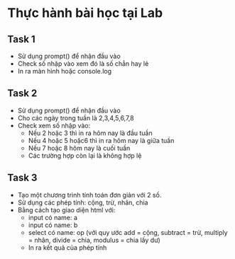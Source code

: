 # Thực hành bài học tại Lab

## Task 1

- Sử dụng prompt() để nhận đầu vào
- Check số nhập vào xem đó là số chẳn hay lẻ
- In ra màn hình hoặc console.log

## Task 2

- Sử dụng prompt() để nhận đầu vào
- Cho các ngày trong tuần là 2,3,4,5,6,7,8  
- Check xem số nhập vào:
  - Nếu 2 hoặc 3 thì in ra hôm nay là đầu tuần
  - Nếu 4 hoặc 5 hoặc6 thì in ra hôm nay là giữa tuần
  - Nếu 7 hoặc 8 hôm nay là cuối tuần
  - Các trường hợp còn lại là không hợp lệ

## Task 3

- Tạo một chương trình tính toán đơn giản với 2 số.
- Sử dụng các phép tính: cộng, trừ, nhân, chia
- Bằng cách tạo giao diện html với:
  - input có name: a
  - input có name: b
  - select có name: op (với quy ước add = cộng, subtract = trừ, multiply = nhân, divide = chia, modulus = chia lấy dư)
  - In ra kết quả của phép tính

